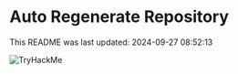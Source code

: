 # Auto Regenerate Repository

This README was last updated: 2024-09-27 08:52:13

 ![TryHackMe](https://tryhackme.com/badge/533634)